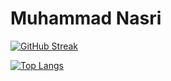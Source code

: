 # Muhammad Nasri
[![GitHub Streak](https://github-readme-streak-stats.herokuapp.com/?user=nasrie-cyber&theme=dark&hide_border=true)](https://git.io/streak-stats)

[![Top Langs](https://github-readme-stats.vercel.app/api/top-langs/?username=nasrie-cyber&hide=javascript,html&langs_count=10&layout=compact&theme=radical)](https://github.com/anuraghazra/github-readme-stats)
